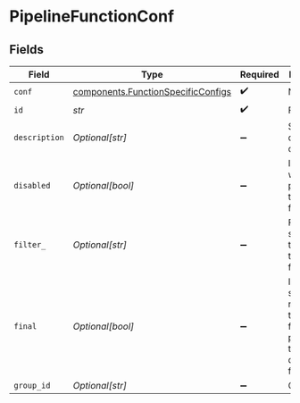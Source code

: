 # PipelineFunctionConf


## Fields

| Field                                                                                     | Type                                                                                      | Required                                                                                  | Description                                                                               |
| ----------------------------------------------------------------------------------------- | ----------------------------------------------------------------------------------------- | ----------------------------------------------------------------------------------------- | ----------------------------------------------------------------------------------------- |
| `conf`                                                                                    | [components.FunctionSpecificConfigs](../../models/components/functionspecificconfigs.md)  | :heavy_check_mark:                                                                        | N/A                                                                                       |
| `id`                                                                                      | *str*                                                                                     | :heavy_check_mark:                                                                        | Function ID                                                                               |
| `description`                                                                             | *Optional[str]*                                                                           | :heavy_minus_sign:                                                                        | Simple description of this step                                                           |
| `disabled`                                                                                | *Optional[bool]*                                                                          | :heavy_minus_sign:                                                                        | If true, data will not be pushed through this function                                    |
| `filter_`                                                                                 | *Optional[str]*                                                                           | :heavy_minus_sign:                                                                        | Filter that selects data to be fed through this function                                  |
| `final`                                                                                   | *Optional[bool]*                                                                          | :heavy_minus_sign:                                                                        | If true, stops the results of this function from being passed to the downstream functions |
| `group_id`                                                                                | *Optional[str]*                                                                           | :heavy_minus_sign:                                                                        | Group ID                                                                                  |
